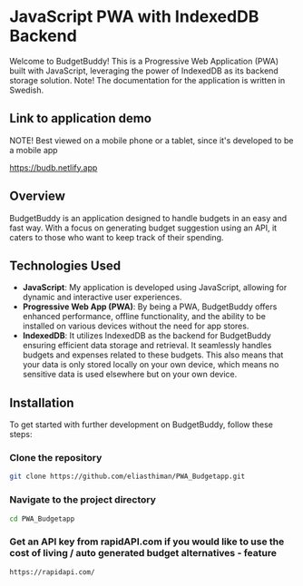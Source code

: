 # JavaScript PWA with IndexedDB Backend

Welcome to BudgetBuddy! This is a Progressive Web Application (PWA) built with JavaScript, leveraging the power of IndexedDB as its backend storage solution.
Note! The documentation for the application is written in Swedish.

## Link to application demo

NOTE! Best viewed on a mobile phone or a tablet, since it's developed to be a mobile app

https://budb.netlify.app

## Overview

BudgetBuddy is an application designed to handle budgets in an easy and fast way. With a focus on generating budget suggestion using an API, it caters to those who want to keep track of their spending. 

## Technologies Used

- **JavaScript**: My application is developed using JavaScript, allowing for dynamic and interactive user experiences.
- **Progressive Web App (PWA)**: By being a PWA, BudgetBuddy offers enhanced performance, offline functionality, and the ability to be installed on various devices without the need for app stores.
- **IndexedDB**: It utilizes IndexedDB as the backend for BudgetBuddy ensuring efficient data storage and retrieval. It seamlessly handles budgets and expenses related to these budgets.
                 This also means that your data is only stored locally on your own device, which means no sensitive data is used elsewhere but on your own device. 

## Installation

To get started with further development on BudgetBuddy, follow these steps:

### Clone the repository
```bash
git clone https://github.com/eliasthiman/PWA_Budgetapp.git
```
### Navigate to the project directory
```bash
cd PWA_Budgetapp
```
### Get an API key from rapidAPI.com if you would like to use the cost of living / auto generated budget alternatives - feature
```bash
https://rapidapi.com/
```
